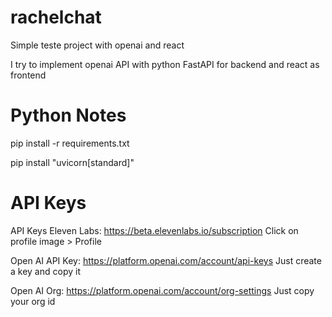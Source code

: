 # rachelchat
Simple teste project with openai and react 

I try to implement openai API with python FastAPI for backend and react as frontend

# Python Notes

pip install -r requirements.txt

pip install "uvicorn[standard]"

# API Keys

API Keys
Eleven Labs: https://beta.elevenlabs.io/subscription
Click on profile image > Profile

Open AI API Key: https://platform.openai.com/account/api-keys
Just create a key and copy it

Open AI Org: https://platform.openai.com/account/org-settings
Just copy your org id
